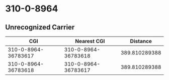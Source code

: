 # 310-0-8964
## Unrecognized Carrier


| CGI | Nearest CGI | Distance |
|-----|-------------|----------|
| 310-0-8964-36783617 | 310-0-8964-36783618 | 389.810289388 |
| 310-0-8964-36783618 | 310-0-8964-36783617 | 389.810289388 |
